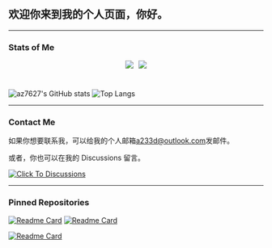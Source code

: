 ## 欢迎你来到我的个人页面，你好。

***

### Stats of Me

<div style="display: flex; align-items: center; justify-content: center; margin: 10px">
        <img
          align=center
          src="https://img.shields.io/github/stars/az7627?style=for-the-badge&logoColor=%231677ff&labelColor=rgb(89, 89, 89)&color=rgb(3, 126, 187)"
          style="margin: 0 5px"
        />
        <img
          align=center
          src="https://img.shields.io/github/followers/az7627?style=for-the-badge&logoColor=%231677ff&labelColor=rgb(89, 89, 89)&color=rgb(3, 126, 187)""
          style="margin: 0 5px"
        />
</div>

<br>

![az7627's GitHub stats](https://github-readme-stats.vercel.app/api?username=az7627&show_icons=true&theme=tokyonight&locale=cn)
![Top Langs](https://github-readme-stats.vercel.app/api/top-langs/?username=az7627&theme=tokyonight&locale=cn)


***

### Contact Me

如果你想要联系我，可以给我的个人邮箱[a233d@outlook.com](mailto:a233d@outlook.com)发邮件。

或者，你也可以在我的 Discussions 留言。

[![Click To Discussions](https://img.shields.io/badge/click_to-discussions-%2300fffd?style=for-the-badge)](https://github.com/az7627/az7627/discussions)

***

### Pinned Repositories

[![Readme Card](https://github-readme-stats.vercel.app/api/pin/?username=az7627&repo=holiday-predictor&theme=tokyonight)](https://github.com/az7627/holiday-predictor)
[![Readme Card](https://github-readme-stats.vercel.app/api/pin/?username=az7627&repo=Easy-access-for-the-lock-screen-page&theme=tokyonight)](https://github.com/az7627/Easy-access-for-the-lock-screen-page)

[![Readme Card](https://github-readme-stats.vercel.app/api/pin/?username=az7627&repo=lucky-dog&theme=tokyonight)](https://github.com/az7627/lucky-dog)
